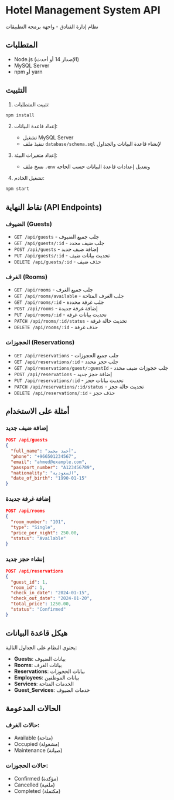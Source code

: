 # Hotel Management System API

نظام إدارة الفنادق - واجهة برمجة التطبيقات

## المتطلبات

- Node.js (الإصدار 14 أو أحدث)
- MySQL Server
- npm أو yarn

## التثبيت

1. تثبيت المتطلبات:
```bash
npm install
```

2. إعداد قاعدة البيانات:
   - تشغيل MySQL Server
   - تنفيذ ملف `database/schema.sql` لإنشاء قاعدة البيانات والجداول

3. إعداد متغيرات البيئة:
   - نسخ ملف `.env` وتعديل إعدادات قاعدة البيانات حسب الحاجة

4. تشغيل الخادم:
```bash
npm start
```

## نقاط النهاية (API Endpoints)

### الضيوف (Guests)
- `GET /api/guests` - جلب جميع الضيوف
- `GET /api/guests/:id` - جلب ضيف محدد
- `POST /api/guests` - إضافة ضيف جديد
- `PUT /api/guests/:id` - تحديث بيانات ضيف
- `DELETE /api/guests/:id` - حذف ضيف

### الغرف (Rooms)
- `GET /api/rooms` - جلب جميع الغرف
- `GET /api/rooms/available` - جلب الغرف المتاحة
- `GET /api/rooms/:id` - جلب غرفة محددة
- `POST /api/rooms` - إضافة غرفة جديدة
- `PUT /api/rooms/:id` - تحديث بيانات غرفة
- `PATCH /api/rooms/:id/status` - تحديث حالة غرفة
- `DELETE /api/rooms/:id` - حذف غرفة

### الحجوزات (Reservations)
- `GET /api/reservations` - جلب جميع الحجوزات
- `GET /api/reservations/:id` - جلب حجز محدد
- `GET /api/reservations/guest/:guestId` - جلب حجوزات ضيف محدد
- `POST /api/reservations` - إضافة حجز جديد
- `PUT /api/reservations/:id` - تحديث بيانات حجز
- `PATCH /api/reservations/:id/status` - تحديث حالة حجز
- `DELETE /api/reservations/:id` - حذف حجز

## أمثلة على الاستخدام

### إضافة ضيف جديد
```json
POST /api/guests
{
  "full_name": "أحمد محمد",
  "phone": "+966501234567",
  "email": "ahmed@example.com",
  "passport_number": "A123456789",
  "nationality": "السعودية",
  "date_of_birth": "1990-01-15"
}
```

### إضافة غرفة جديدة
```json
POST /api/rooms
{
  "room_number": "101",
  "type": "Single",
  "price_per_night": 250.00,
  "status": "Available"
}
```

### إنشاء حجز جديد
```json
POST /api/reservations
{
  "guest_id": 1,
  "room_id": 1,
  "check_in_date": "2024-01-15",
  "check_out_date": "2024-01-20",
  "total_price": 1250.00,
  "status": "Confirmed"
}
```

## هيكل قاعدة البيانات

يحتوي النظام على الجداول التالية:
- **Guests**: بيانات الضيوف
- **Rooms**: بيانات الغرف
- **Reservations**: بيانات الحجوزات
- **Employees**: بيانات الموظفين
- **Services**: الخدمات المتاحة
- **Guest_Services**: خدمات الضيوف

## الحالات المدعومة

### حالات الغرف:
- Available (متاحة)
- Occupied (مشغولة)
- Maintenance (صيانة)

### حالات الحجوزات:
- Confirmed (مؤكدة)
- Cancelled (ملغية)
- Completed (مكتملة)